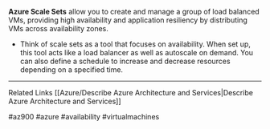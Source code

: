**Azure Scale Sets** allow you to create and manage a group of load balanced VMs, providing high availability and application resiliency by distributing VMs across availability zones.

* Think of scale sets as a tool that focuses on availability. When set up, this tool acts like a load balancer as well as autoscale on demand. You can also define a schedule to increase and decrease resources depending on a specified time.

---
Related Links
[[Azure/Describe Azure Architecture and Services|Describe Azure Architecture and Services]]

#az900 #azure #availability #virtualmachines 